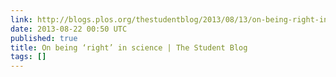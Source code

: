 ```yaml
---
link: http://blogs.plos.org/thestudentblog/2013/08/13/on-being-right-in-science/
date: 2013-08-22 00:50 UTC
published: true
title: On being ‘right’ in science | The Student Blog
tags: []
---
```



